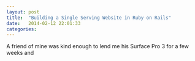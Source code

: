 ```yaml
---
layout: post
title:  "Building a Single Serving Website in Ruby on Rails"
date:   2014-02-12 22:01:33
categories:
---
```


A friend of mine was kind enough to lend me his Surface Pro 3 for a few weeks and
